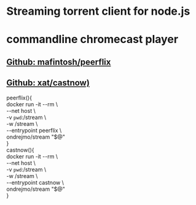 # Streaming torrent client for node.js
# commandline chromecast player
## [Github: mafintosh/peerflix](https://github.com/mafintosh/peerflix)
## [Github: xat/castnow)](https://github.com/xat/castnow)
peerflix(){  
  docker run -it --rm \  
    --net host \  
    -v `pwd`:/stream \  
    -w /stream \  
    --entrypoint peerflix \  
    ondrejmo/stream "$@"  
}  
castnow(){  
  docker run -it --rm \  
    --net host \  
    -v `pwd`:/stream \  
    -w /stream \  
    --entrypoint castnow \  
    ondrejmo/stream "$@"  
}  
